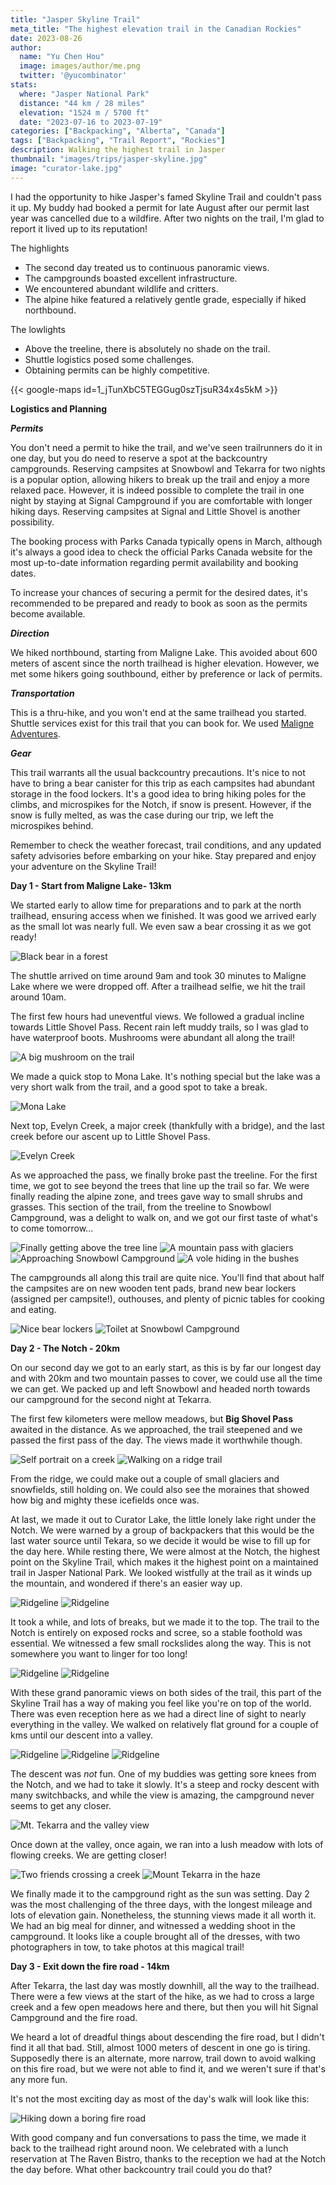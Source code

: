 ```yaml
---
title: "Jasper Skyline Trail"
meta_title: "The highest elevation trail in the Canadian Rockies"
date: 2023-08-26
author: 
  name: "Yu Chen Hou"
  image: images/author/me.png
  twitter: '@yucombinator'
stats:
  where: "Jasper National Park"
  distance: "44 km / 28 miles"
  elevation: "1524 m / 5700 ft"
  date: "2023-07-16 to 2023-07-19"
categories: ["Backpacking", "Alberta", "Canada"]
tags: ["Backpacking", "Trail Report", "Rockies"]
description: Walking the highest trail in Jasper
thumbnail: "images/trips/jasper-skyline.jpg"
image: "curator-lake.jpg"
---
```


I had the opportunity to hike Jasper's famed Skyline Trail and couldn't pass it up. My buddy had booked a permit for late August after our permit last year was cancelled due to a wildfire. After two nights on the trail, I'm glad to report it lived up to its reputation!

The highlights

- The second day treated us to continuous panoramic views.
- The campgrounds boasted excellent infrastructure.
- We encountered abundant wildlife and critters.
- The alpine hike featured a relatively gentle grade, especially if hiked northbound.

The lowlights

- Above the treeline, there is absolutely no shade on the trail.
- Shuttle logistics posed some challenges.
- Obtaining permits can be highly competitive.

{{< google-maps id=1_jTunXbC5TEGGug0szTjsuR34x4s5kM >}}

**Logistics and Planning**

***Permits***

You don't need a permit to hike the trail, and we've seen trailrunners do it in one day, but you do need to reserve a spot at the backcountry campgrounds. Reserving campsites at Snowbowl and Tekarra for two nights is a popular option, allowing hikers to break up the trail and enjoy a more relaxed pace. However, it is indeed possible to complete the trail in one night by staying at Signal Campground if you are comfortable with longer hiking days. Reserving campsites at Signal and Little Shovel is another possibility.

The booking process with Parks Canada typically opens in March, although it's always a good idea to check the official Parks Canada website for the most up-to-date information regarding permit availability and booking dates.

To increase your chances of securing a permit for the desired dates, it's recommended to be prepared and ready to book as soon as the permits become available.

***Direction***

We hiked northbound, starting from Maligne Lake. This avoided about 600 meters of ascent since the north trailhead is higher elevation. However, we met some hikers going southbound, either by preference or lack of permits.

***Transportation***

This is a thru-hike, and you won't end at the same trailhead you started. Shuttle services exist for this trail that you can book for. We used [Maligne Adventures](https://maligneadventures.com/shuttle/).

***Gear***

This trail warrants all the usual backcountry precautions. It's nice to not have to bring a bear canister for this trip as each campsites had abundant storage in the food lockers. It's a good idea to bring hiking poles for the climbs, and microspikes for the Notch, if snow is present. However, if the snow is fully melted, as was the case during our trip, we left the microspikes behind.

Remember to check the weather forecast, trail conditions, and any updated safety advisories before embarking on your hike. Stay prepared and enjoy your adventure on the Skyline Trail!

**Day 1 - Start from Maligne Lake- 13km**

We started early to allow time for preparations and to park at the north trailhead, ensuring access when we finished. It was good we arrived early as the small lot was nearly full. We even saw a bear crossing it as we got ready!

![Black bear in a forest](bear.jpg "The bear at the trailhead")

The shuttle arrived on time around 9am and took 30 minutes to Maligne Lake where we were dropped off. After a trailhead selfie, we hit the trail around 10am.

The first few hours had uneventful views. We followed a gradual incline towards Little Shovel Pass. Recent rain left muddy trails, so I was glad to have waterproof boots. Mushrooms were abundant all along the trail!

![A big mushroom on the trail](mushroom.jpg "Mushrooms were plentyful on this trail")

We made a quick stop to Mona Lake. It's nothing special but the lake was a very short walk from the trail, and a good spot to take a break.

![Mona Lake](mona-lake.jpg "A panorama of Mona Lake")

Next top, Evelyn Creek, a major creek (thankfully with a bridge), and the last creek before our ascent up to Little Shovel Pass.

![Evelyn Creek](evelyn-creek.jpg "Crossing Evelyn Creek")

As we approached the pass, we finally broke past the treeline. For the first time, we got to see beyond the trees that line up the trail so far. We were finally reading the alpine zone, and trees gave way to small shrubs and grasses. This section of the trail, from the treeline to Snowbowl Campground, was a delight to walk on, and we got our first taste of what's to come tomorrow...

![Finally getting above the tree line](treeline.jpg "Finally getting above the tree line")
![A mountain pass with glaciers](shovel.jpg "A look back at Little Shovel Pass and the manu glaciers of Jasper")
![Approaching Snowbowl Campground](snowbowl.jpg "A little canyon as we approach Snowbowl")
![A vole hiding in the bushes](vole.jpg "A vole hiding in the bushes")

The campgrounds all along this trail are quite nice. You'll find that about half the campsites are on new wooden tent pads, brand new bear lockers (assigned per campsite!), outhouses, and plenty of picnic tables for cooking and eating.

![Nice bear lockers](lockers.jpg "Nice bear lockers")
![Toilet at Snowbowl Campground](toilet.jpg "A toilet for you and two of your best buds")

**Day 2 - The Notch - 20km**

On our second day we got to an early start, as this is by far our longest day and with 20km and two mountain passes to cover, we could use all the time we can get. We packed up and left Snowbowl and headed north towards our campground for the second night at Tekarra.

The first few kilometers were mellow meadows, but **Big Shovel Pass** awaited in the distance. As we approached, the trail steepened and we passed the first pass of the day. The views made it worthwhile though.

![Self portrait on a creek](creek.jpg "Self portrait")
![Walking on a ridge trail](big-shovel.jpg "Walking along Big Shovel Pass")

From the ridge, we could make out a couple of small glaciers and snowfields, still holding on. We could also see the moraines that showed how big and mighty these icefields once was. 

At last, we made it out to Curator Lake, the little lonely lake right under the Notch. We were warned by a group of backpackers that this would be the last water source until Tekara, so we decide it would be wise to fill up for the day here. While resting there, We were almost at the Notch, the highest point on the Skyline Trail, which makes it the highest point on a maintained trail in Jasper National Park. We looked wistfully at the trail as it winds up the mountain, and wondered if there's an easier way up.

![Ridgeline](notch.jpg "Looking up to the Notch, can you see the trail?")
![Ridgeline](friend.jpg "Not such a lonely lake after all")

It took a while, and lots of breaks, but we made it to the top. The trail to the Notch is entirely on exposed rocks and scree, so a stable foothold was essential. We witnessed a few small rockslides along the way. This is not somewhere you want to linger for too long!

![Ridgeline](notch-trail.jpg "Scree along the trail to the top of the Notch")
![Ridgeline](curator-lake.jpg "A view of Curator Lake from the Notch")

With these grand panoramic views on both sides of the trail, this part of the Skyline Trail has a way of making you feel like you're on top of the world. There was even reception here as we had a direct line of sight to nearly everything in the valley. We walked on relatively flat ground for a couple of kms until our descent into a valley.

![Ridgeline](ridgeline.jpg "Panoramic view of well... everything")
![Ridgeline](at-top.jpg "Taking a break at the top of the world")
![Ridgeline](yay.jpg "Yay!")

The descent was _not_ fun. One of my buddies was getting sore knees from the Notch, and we had to take it slowly. It's a steep and rocky descent with many switchbacks, and while the view is amazing, the campground never seems to get any closer.

![Mt. Tekarra and the valley view](tekarra-top.jpg "Mt. Tekarra in the distance, with the campground right at the bottom by the tarn")

Once down at the valley, once again, we ran into a lush meadow with lots of flowing creeks. We are getting closer!

![Two friends crossing a creek](tekarra-creek.jpg "One of the many creek crossings before Tekarra Campground")
![Mount Tekarra in the haze](tekarra.jpg "Mt. Tekarra, up close and personal")

We finally made it to the campground right as the sun was setting. Day 2 was the most challenging of the three days, with the longest mileage and lots of elevation gain. Nonetheless, the stunning views made it all worth it. We had an big meal for dinner, and witnessed a wedding shoot in the campground. It looks like a couple brought all of the dresses, with two photographers in tow, to take photos at this magical trail!

**Day 3 - Exit down the fire road - 14km**

After Tekarra, the last day was mostly downhill, all the way to the trailhead. There were a few views at the start of the hike, as we had to cross a large creek and a few open meadows here and there, but then you will hit Signal Campground and the fire road.

We heard a lot of dreadful things about descending the fire road, but I didn't find it all that bad. Still, almost 1000 meters of descent in one go is tiring. Supposedly there is an alternate, more narrow, trail down to avoid walking on this fire road, but we were not able to find it, and we weren't sure if that's any more fun.

It's not the most exciting day as most of the day's walk will look like this:

![Hiking down a boring fire road](fire-road.jpg "Typical view down the fire road")

With good company and fun conversations to pass the time, we made it back to the trailhead right around noon. We celebrated with a lunch reservation at The Raven Bistro, thanks to the reception we had at the Notch the day before. 
What other backcountry trail could you do that?